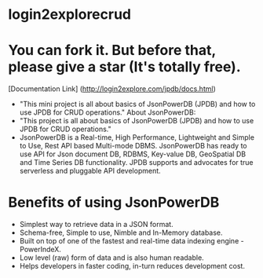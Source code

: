 # login2explorecrud
# You can fork it. But before that, please give a star (It's totally free).
[Documentation Link] (http://login2explore.com/jpdb/docs.html)
- "This mini project is all about basics of JsonPowerDB (JPDB) and how to use JPDB for CRUD operations." About JsonPowerDB:
- "This project is all about basics of JsonPowerDB (JPDB) and how to use JPDB for CRUD operations."
- JsonPowerDB is a Real-time, High Performance, Lightweight and Simple to Use, Rest API based Multi-mode DBMS. JsonPowerDB has ready to use API for Json document DB, RDBMS,    Key-value DB, GeoSpatial DB and Time Series DB functionality. JPDB supports and advocates for true serverless and pluggable API development.
# Benefits of using JsonPowerDB 
- Simplest way to retrieve data in a JSON format.
- Schema-free, Simple to use, Nimble and In-Memory database.
- Built on top of one of the fastest and real-time data indexing engine - PowerIndeX.
- Low level (raw) form of data and is also human readable.
- Helps developers in faster coding, in-turn reduces development cost.

